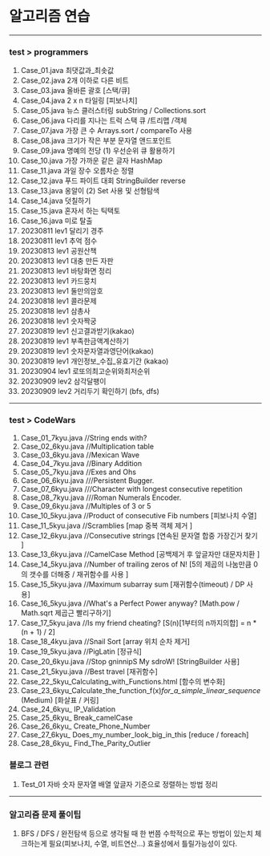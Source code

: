 # 알고리즘 연습
---
### test > programmers
1. Case_01.java  최댓값과_최솟값
2. Case_02.java 2개 이하로 다른 비트
3. Case_03.java 올바른 괄호 [스택/큐]
4. Case_04.java 2 x n 타일링 [피보나치]
5. Case_05.java 뉴스 클러스터링 subString /  Collections.sort
6. Case_06.java 다리를 지나는 트럭 스택 큐 /트리맵 /객체
7. Case_07.java 가장 큰 수 Arrays.sort / compareTo 사용
8. Case_08.java 크기가 작은 부분 문자열 앤드포인트
9. Case_09.java 명예의 전당 (1) 우선순위 큐 활용하기
10. Case_10.java 가장 가까운 같은 글자 HashMap
11. Case_11.java 과일 장수 오름차순 정렬
12. Case_12.java 푸드 파이트 대회 StringBuilder reverse
13. Case_13.java 옹알이 (2) Set 사용 및 선형탐색
14. Case_14.java 덧칠하기
15. Case_15.java 혼자서 하는 틱택토
16. Case_16.java 미로 탈출
17. 20230811 lev1 달리기 경주 
18. 20230811 lev1 추억 점수 
19. 20230813 lev1 공원산책
20. 20230813 lev1 대충 만든 자판
21. 20230813 lev1 바탕화면 정리
22. 20230813 lev1 카드뭉치
23. 20230813 lev1 둘만의암호
24. 20230818 lev1 콜라문제
25. 20230818 lev1 삼총사
26. 20230818 lev1 숫자짝궁
27. 20230819 lev1 신고결과받기(kakao)
28. 20230819 lev1 부족한금액계산하기
29. 20230819 lev1 숫자문자열과영단어(kakao)
30. 20230819 lev1 개인정보_수집_유효기간 (kakao)
31. 20230904 lev1 로또의최고순위와최저순위
32. 20230909 lev2 삼각달팽이
33. 20230909 lev2 거리두기 확인하기 (bfs, dfs)
---
### test > CodeWars
1. Case_01_7kyu.java  //String ends with?
2. Case_02_6kyu.java  //Multiplication table
3. Case_03_6kyu.java  //Mexican Wave
4. Case_04_7kyu.java  //Binary Addition
5. Case_05_7kyu.java  //Exes and Ohs
6. Case_06_6kyu.java  ///Persistent Bugger.
7. Case_07_6kyu.java  ///Character with longest consecutive repetition
8. Case_08_7kyu.java  ///Roman Numerals Encoder.
9. Case_09_6kyu.java  //Multiples of 3 or 5
10. Case_10_5kyu.java  //Product of consecutive Fib numbers [피보나치 수열]
11. Case_11_5kyu.java  //Scramblies [map 중복 객체 제거 ]
12. Case_12_6kyu.java  //Consecutive strings [연속된 문자열 합중 가장긴거 찾기 ]
13. Case_13_6kyu.java  //CamelCase Method [공백제거 후 앞글자만 대문자치환 ]
14. Case_14_5kyu.java  //Number of trailing zeros of N! [5의 제곱의 나눔만큼 0의 갯수를 더해중 / 재귀함수를 사용 ]
15. Case_15_5kyu.java  //Maximum subarray sum [재귀함수(timeout) / DP 사용]
16. Case_16_5kyu.java  //What's a Perfect Power anyway? [Math.pow / Math.sqrt 제곱근 빨리구하기]
17. Case_17_5kyu.java  //Is my friend cheating? [S(n)[1부터의 n까지의합] = n * (n + 1) / 2]
18. Case_18_4kyu.java  //Snail Sort [array 위치 순차 제거]
19. Case_19_5kyu.java  //PigLatin [정규식]
20. Case_20_6kyu.java  //Stop gninnipS My sdroW! [StringBuilder 사용]
21. Case_21_5kyu.java  //Best travel [재귀함수]
22. Case_22_5kyu_Calculating_with_Functions.html [함수의 변수화]
23. Case_23_6kyu_Calculate_the_function_f(x)_for_a_simple_linear_sequence_(Medium) [화살표 / 커링]
24. Case_24_6kyu_ IP_Validation
25. Case_25_6kyu_ Break_camelCase
26. Case_26_6kyu_ Create_Phone_Number
27. Case_27_6kyu_ Does_my_number_look_big_in_this [reduce / foreach]
28. Case_28_6kyu_ Find_The_Parity_Outlier
### 블로그 관련
1. Test_01 자바 숫자 문자열 배열 앞글자 기준으로 정렬하는 방법 정리

---
### 알고리즘 문제 풀이팁
1. BFS / DFS / 완전탐색 등으로 생각될 때 한 번쯤 수학적으로 푸는 방법이 있는치 체크하는게 필요(피보나치, 수열, 비트연산...) 효율성에서 틀릴가능성이 있다.
